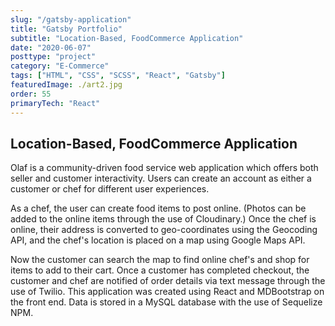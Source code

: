 ```yaml
---
slug: "/gatsby-application"
title: "Gatsby Portfolio"
subtitle: "Location-Based, FoodCommerce Application"
date: "2020-06-07"
posttype: "project"
category: "E-Commerce"
tags: ["HTML", "CSS", "SCSS", "React", "Gatsby"]
featuredImage: ./art2.jpg
order: 55
primaryTech: "React"
---
```


## Location-Based, FoodCommerce Application

Olaf is a community-driven food service web application which offers both seller and customer interactivity. Users can create an account as either a customer or chef for different user experiences.

As a chef, the user can create food items to post online. (Photos can be added to the online items through the use of Cloudinary.) Once the chef is online, their address is converted to geo-coordinates using the Geocoding API, and the chef's location is placed on a map using Google Maps API.

Now the customer can search the map to find online chef's and shop for items to add to their cart. Once a customer has completed checkout, the customer and chef are notified of order details via text message through the use of Twilio. This application was created using React and MDBootstrap on the front end. Data is stored in a MySQL database with the use of Sequelize NPM.
